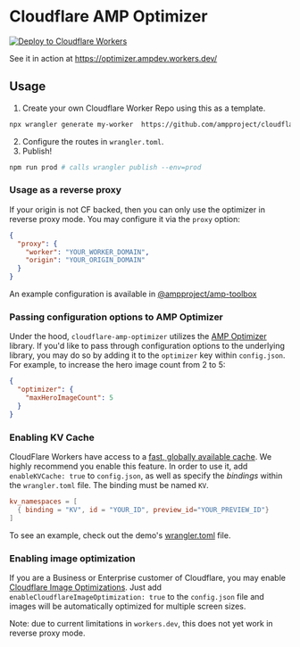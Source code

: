 # Cloudflare AMP Optimizer

[![Deploy to Cloudflare Workers](https://deploy.workers.cloudflare.com/button)](https://deploy.workers.cloudflare.com/?url=https://github.com/ampproject/cloudflare-optimizer)

See it in action at https://optimizer.ampdev.workers.dev/

## Usage

1. Create your own Cloudflare Worker Repo using this as a template.

```bash
npx wrangler generate my-worker  https://github.com/ampproject/cloudflare-optimizer
```

2. Configure the routes in `wrangler.toml`.
3. Publish!

```bash
npm run prod # calls wrangler publish --env=prod
```

### Usage as a reverse proxy

If your origin is not CF backed, then you can only use the optimizer in reverse proxy mode. You may configure it via the `proxy` option:

```json
{
  "proxy": {
    "worker": "YOUR_WORKER_DOMAIN",
    "origin": "YOUR_ORIGIN_DOMAIN"
  }
}
```

An example configuration is available in [@ampproject/amp-toolbox](https://github.com/ampproject/amp-toolbox/tree/main/packages/cloudflare-optimizer-scripts/demo)

### Passing configuration options to AMP Optimizer

Under the hood, `cloudflare-amp-optimizer` utilizes the [AMP Optimizer](https://github.com/ampproject/amp-toolbox/tree/main/packages/optimizer#options) library. If you'd like to pass through configuration options to the underlying library, you may do so by adding it to the `optimizer` key within `config.json`. For example, to increase the hero image count from 2 to 5:

```json
{
  "optimizer": {
    "maxHeroImageCount": 5
  }
}
```

### Enabling KV Cache

CloudFlare Workers have access to a [fast, globally available cache](https://developers.cloudflare.com/workers/runtime-apis/kv). We highly recommend you enable this feature. In order to use it, add `enableKVCache: true` to `config.json`, as well as specify the _bindings_ within the `wrangler.toml` file. The binding must be named `KV`.

```toml
kv_namespaces = [
  { binding = "KV", id = "YOUR_ID", preview_id="YOUR_PREVIEW_ID"}
]
```

To see an example, check out the demo's [wrangler.toml](https://github.com/ampproject/amp-toolbox/blob/main/packages/cloudflare-optimizer-scripts/demo/wrangler.toml) file.

### Enabling image optimization

If you are a Business or Enterprise customer of Cloudflare, you may enable [Cloudflare Image Optimizations](https://developers.cloudflare.com/images/url-format). Just add `enableCloudflareImageOptimization: true` to the `config.json` file and images will be automatically optimized for multiple screen sizes.

Note: due to current limitations in `workers.dev`, this does not yet work in reverse proxy mode.

